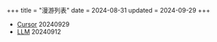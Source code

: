 +++
title = "漫游列表"
date = 2024-08-31
updated = 2024-09-29
+++

- [Cursor](/wandering/02-cursor/)     20240929
- [LLM](/wandering/01-llm/)     20240912


